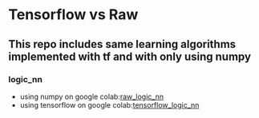# Tensorflow vs Raw
## This repo includes same learning algorithms implemented with tf and with only using numpy

### logic_nn
* using numpy on google colab:[raw_logic_nn](https://colab.research.google.com/drive/1tN_A3UFqAQq2p4vzQL1lxPG0WX0rt-VK)
* using tensorflow on google colab:[tensorflow_logic_nn](https://colab.research.google.com/drive/1tN_A3UFqAQq2p4vzQL1lxPG0WX0rt-VK)
